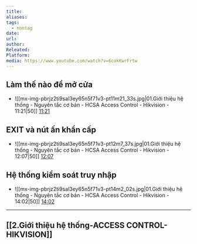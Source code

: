 ```yaml
---
title:
aliases:
tags:
  - nontag
date:
url:
author:
Releated:
Platform:
media: https://www.youtube.com/watch?v=6cokKwrFrtw
---
```


## Làm thế nào để mở cửa


- ![[mx-img-pbrjz2ti9sal3ey65n5f71v3-pt11m21_33s.jpg|01.Giới thiệu hệ thống  - Nguyên tắc cơ bản - HCSA Access Control - Hikvision - 11:21|50]] [11:21](https://www.youtube.com/watch?v=6cokKwrFrtw#t=11:21.33) 



## EXIT và nút ấn khẩn cấp


- ![[mx-img-pbrjz2ti9sal3ey65n5f71v3-pt12m7_37s.jpg|01.Giới thiệu hệ thống  - Nguyên tắc cơ bản - HCSA Access Control - Hikvision - 12:07|50]] [12:07](https://www.youtube.com/watch?v=6cokKwrFrtw#t=12:07.37) 
## Hệ thống kiểm soát truy nhập

- ![[mx-img-pbrjz2ti9sal3ey65n5f71v3-pt14m2_02s.jpg|01.Giới thiệu hệ thống  - Nguyên tắc cơ bản - HCSA Access Control - Hikvision - 14:02|50]] [14:02](https://www.youtube.com/watch?v=6cokKwrFrtw#t=14:02.02) 


---
## [[2.Giới thiệu hệ thống-ACCESS CONTROL-HIKVISION]]